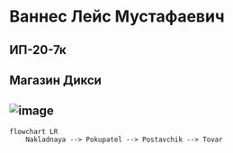 **Ваннес Лейс Мустафаевич**
==================================
ИП-20-7к
----------------------------------
Магазин Дикси
----------------------------------
![image](https://github.com/Unsympathetic/Diksi/assets/104492314/5cbe87fd-14f9-43ec-8796-a5042201182b)
----------------------------------
```mermaid
flowchart LR
    Nakladnaya --> Pokupatel --> Postavchik --> Tovar

```

